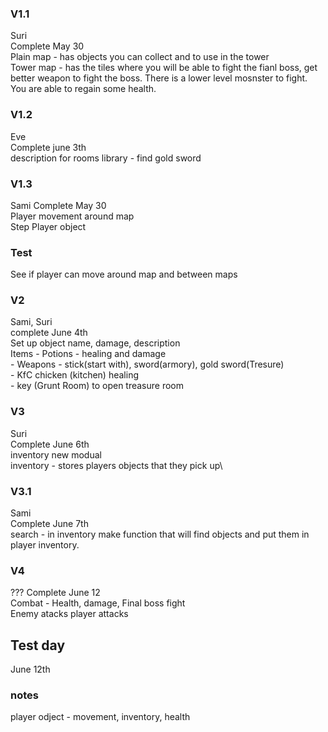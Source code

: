 ### V1.1
Suri\
Complete May 30\
Plain map - has objects you can collect and to use in the tower\
Tower map - has the tiles where you will be able to fight the fianl boss, get better weapon to fight the boss. There is a lower level mosnster to fight. You are able to regain some health.


### V1.2
Eve\
Complete june 3th\
description for rooms
library - find gold sword

### V1.3
Sami 
Complete May 30\
Player movement around map\
Step Player object

### Test

See if player can move around map and between maps

### V2
Sami, Suri\
complete June 4th\
Set up object name, damage, description\
Items - Potions - healing and damage\
      - Weapons - stick(start with), sword(armory), gold sword(Tresure)\
      - KfC chicken (kitchen) healing\
      - key (Grunt Room) to open treasure room


### V3 
Suri\
Complete June 6th\
inventory new modual\
inventory - stores players objects that they pick up\


### V3.1
Sami\
Complete June 7th\
search - in inventory
make function that will find objects and put them in player inventory. 


### V4
???
Complete June 12\
Combat - Health, damage, Final boss fight\
Enemy atacks
player attacks

## Test day
June 12th


      

      


### notes
player odject - movement, inventory, health